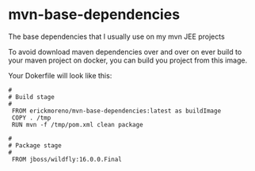 # mvn-base-dependencies
The base dependencies that I usually use on my mvn JEE projects

To avoid download maven dependencies over and over on ever build to your maven project on docker,
you can build you project from this image.

Your Dokerfile will look like this:

```
#
# Build stage
#
 FROM erickmoreno/mvn-base-dependencies:latest as buildImage
 COPY . /tmp
 RUN mvn -f /tmp/pom.xml clean package

# 
# Package stage
#  
 FROM jboss/wildfly:16.0.0.Final
```
